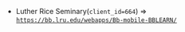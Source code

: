  - Luther Rice Seminary(`client_id=664`) => [`https://bb.lru.edu/webapps/Bb-mobile-BBLEARN/`](https://bb.lru.edu/webapps/Bb-mobile-BBLEARN/)
